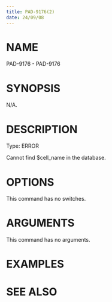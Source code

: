 ```yaml
---
title: PAD-9176(2)
date: 24/09/08
---
```


# NAME

PAD-9176 - PAD-9176

# SYNOPSIS

N/A.

# DESCRIPTION

Type: ERROR

Cannot find $cell_name in the database.

# OPTIONS

This command has no switches.

# ARGUMENTS

This command has no arguments.

# EXAMPLES

# SEE ALSO
